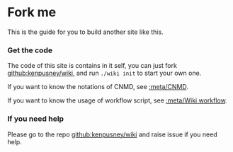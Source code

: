 Fork me
========

This is the guide for you to build another site like this.

### Get the code

The code of this site is contains in it self, you can just fork [github:kenpusney/wiki](), and run `./wiki init` to start your own one.

If you want to know the notations of CNMD, see [:meta/CNMD]().

If you want to know the usage of workflow script, see [:meta/Wiki workflow]().

### If you need help

Please go to the repo [github:kenpusney/wiki]() and raise issue if you need help.